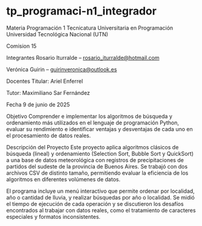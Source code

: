 # tp_programaci-n1_integrador

Materia
Programación 1
Tecnicatura Universitaria en Programación
Universidad Tecnológica Nacional (UTN)

Comision 15

Integrantes
Rosario Iturralde – rosario_iturralde@hotmail.com

Verónica Guirin – guirinveronica@outlook.es

Docentes
Titular: Ariel Enferrel

Tutor: Maximiliano Sar Fernández

Fecha
9 de junio de 2025

Objetivo
Comprender e implementar los algoritmos de búsqueda y ordenamiento más utilizados en el lenguaje de programación Python, evaluar su rendimiento e identificar ventajas y desventajas de cada uno en el procesamiento de datos reales.

Descripción del Proyecto
Este proyecto aplica algoritmos clásicos de búsqueda (lineal) y ordenamiento (Selection Sort, Bubble Sort y QuickSort) a una base de datos meteorológica con registros de precipitaciones de partidos del sudeste de la provincia de Buenos Aires. Se trabajó con dos archivos CSV de distinto tamaño, permitiendo evaluar la eficiencia de los algoritmos en diferentes volúmenes de datos.

El programa incluye un menú interactivo que permite ordenar por localidad, año o cantidad de lluvia, y realizar búsquedas por año o localidad. Se midió el tiempo de ejecución de cada operación y se discutieron los desafíos encontrados al trabajar con datos reales, como el tratamiento de caracteres especiales y formatos inconsistentes.
